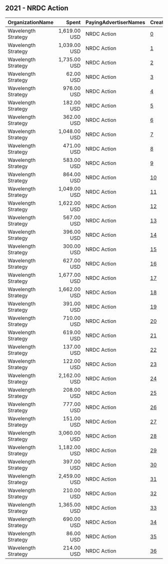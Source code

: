 ## 2021 - NRDC Action 
|OrganizationName|Spent|PayingAdvertiserNames|CreativeUrls|Impressions|Genders|AgeBrackets|CountryCodes|BillingAddresses|CandidateBallotInformation|
|:---|---:|:---|:---|---:|:---|:---|:---|:---|:---|
|Wavelength Strategy|1,619.00 USD|NRDC Action|[0](https://www.snap.com/political-ads/asset/92f42e8e8b9ae93c5a7712052642c062ac9514ce37be38c0b13e43894e266c57?mediaType=jpg)|150,988||30+|united states|US|NRDC Action|
|Wavelength Strategy|1,039.00 USD|NRDC Action|[1](https://www.snap.com/political-ads/asset/4ecacab4c0521fdc70bb8c9628391cddf75054a2cb14464fc8e0001958479580?mediaType=mp4)|104,522||30+|united states|US|NRDC Action|
|Wavelength Strategy|1,735.00 USD|NRDC Action|[2](https://www.snap.com/political-ads/asset/f3661c88ce0c15affbea62d006266d010df6c486e42ba1e72d98a5a10d2ec5ed?mediaType=jpg)|132,995||30+|united states|US||
|Wavelength Strategy|62.00 USD|NRDC Action|[3](https://www.snap.com/political-ads/asset/8ffa639a7e8a2008d88833774cb446b6c9c9ffe262b9c81772c38a60cd838133?mediaType=mp4)|3,389||30+|united states|US|NRDC Action|
|Wavelength Strategy|976.00 USD|NRDC Action|[4](https://www.snap.com/political-ads/asset/786dab63481a61c1bf2970e0d251242862e40f0b72eb2ab11498166c4d14f614?mediaType=mp4)|64,869||30+|united states|US|NRDC Action|
|Wavelength Strategy|182.00 USD|NRDC Action|[5](https://www.snap.com/political-ads/asset/26583d424e430a062ed04e96e40fed5798bb6f2d765296d421a396ed50296839?mediaType=jpg)|16,412||30+|united states|US|NRDC Action|
|Wavelength Strategy|362.00 USD|NRDC Action|[6](https://www.snap.com/political-ads/asset/cfec1ee9100b90581c53fed79fb450c4601b97efcbef247a56e0d70813bda41a?mediaType=jpg)|26,907||30+|united states|US|NRDC Action|
|Wavelength Strategy|1,048.00 USD|NRDC Action|[7](https://www.snap.com/political-ads/asset/288735bec456d36edb3b69dadca516c2925f0470e66856ebbbc5ccad0a2943d2?mediaType=mp4)|76,668||30+|united states|US|NRDC Action|
|Wavelength Strategy|471.00 USD|NRDC Action|[8](https://www.snap.com/political-ads/asset/8b3ad4904d680115db14fefd7f4e207c6021e86970c7b945f2b8f503728ac374?mediaType=jpg)|36,889||30+|united states|US|NRDC Action|
|Wavelength Strategy|583.00 USD|NRDC Action|[9](https://www.snap.com/political-ads/asset/ee56627bb7876a22cfb4092d8b043ebc2e73368ba72b5899c9edd8d19e2762bf?mediaType=jpg)|46,562||30+|united states|US|NRDC Action|
|Wavelength Strategy|864.00 USD|NRDC Action|[10](https://www.snap.com/political-ads/asset/4409f5303cdcb36581d5e975dbfd06d63bf30cc3b105317b65ebf3bdd4bf8e1c?mediaType=jpg)|74,134||30+|united states|US|NRDC Action|
|Wavelength Strategy|1,049.00 USD|NRDC Action|[11](https://www.snap.com/political-ads/asset/9e2d70610d3998a121e843067c0fdd9a20069a7f743685ef441c956a14acab01?mediaType=mp4)|90,157||30+|united states|US|NRDC Action|
|Wavelength Strategy|1,622.00 USD|NRDC Action|[12](https://www.snap.com/political-ads/asset/f255a4e4a9a59ea4de13f97d1c8cd8624416b7bac84d129893b8cfbd956b0543?mediaType=mp4)|108,290||30+|united states|US|NRDC Action|
|Wavelength Strategy|567.00 USD|NRDC Action|[13](https://www.snap.com/political-ads/asset/602073380be406c7ebfe5de7dcc24015827bff9417ec0d452bbaa14e6dc724f3?mediaType=mp4)|43,580||30+|united states|US|NRDC Action|
|Wavelength Strategy|396.00 USD|NRDC Action|[14](https://www.snap.com/political-ads/asset/ca4864da33fd004c4f9d7b8b24c3e9218e24fd424231b398f7d73b05e04d01fe?mediaType=jpg)|44,975||30+|united states|US|NRDC Action|
|Wavelength Strategy|300.00 USD|NRDC Action|[15](https://www.snap.com/political-ads/asset/49ddbffe4835e7bf8a02be165b0e9e0e3bbe583ff41e3d49a7832d41701450de?mediaType=mp4)|12,804||30+|united states|US|NRDC Action|
|Wavelength Strategy|627.00 USD|NRDC Action|[16](https://www.snap.com/political-ads/asset/2f41152be4f6d05306e2e89d80dcce859a82c5c4e15d603f8a745fc1c8c1b524?mediaType=mp4)|41,894||30+|united states|US|NRDC Action|
|Wavelength Strategy|1,677.00 USD|NRDC Action|[17](https://www.snap.com/political-ads/asset/0501bb4bb6cbfcdc9460dfda28da68d39f02e5251e8ac1a6112814e8af8e1f78?mediaType=mp4)|186,280||30+|united states|US|NRDC Action|
|Wavelength Strategy|1,662.00 USD|NRDC Action|[18](https://www.snap.com/political-ads/asset/eb305697213431e903a5eb0fd6ca028b745141d90cceafd5ed933c9c8c0daca8?mediaType=mp4)|122,287||30+|united states|US|NRDC Action|
|Wavelength Strategy|391.00 USD|NRDC Action|[19](https://www.snap.com/political-ads/asset/c92c657b0d2014e285053cde62b1faf95e8fd5f288d7ffaee5735644ae9b40ff?mediaType=jpg)|31,291||30+|united states|US|NRDC Action|
|Wavelength Strategy|710.00 USD|NRDC Action|[20](https://www.snap.com/political-ads/asset/40a6b6713b90b2e97620f6875b870907a10f1adb64b729d20ce0e586a5244fb4?mediaType=mp4)|54,452||30+|united states|US|NRDC Action|
|Wavelength Strategy|619.00 USD|NRDC Action|[21](https://www.snap.com/political-ads/asset/305715fb6f024d56474d0f5b29f9c99f1757066df1c8c52ca55482bca026f45f?mediaType=mp4)|44,695||30+|united states|US|NRDC Action|
|Wavelength Strategy|137.00 USD|NRDC Action|[22](https://www.snap.com/political-ads/asset/4390afa46a4fe3b7f2db2c308444423f5c71e2fc65984808fdb331629413767b?mediaType=jpg)|11,783||30+|united states|US|NRDC Action|
|Wavelength Strategy|122.00 USD|NRDC Action|[23](https://www.snap.com/political-ads/asset/599eda5a87d405043351c9581cd3227445ab14cdd0d6211f50371d65cac0f222?mediaType=jpg)|6,234||30+|united states|US|NRDC Action|
|Wavelength Strategy|2,162.00 USD|NRDC Action|[24](https://www.snap.com/political-ads/asset/608f99e754bb1dee388ff59b2ad23204e1805ddece89924aa89fafb7abd64c76?mediaType=mp4)|207,300||30+|united states|US||
|Wavelength Strategy|208.00 USD|NRDC Action|[25](https://www.snap.com/political-ads/asset/056a627b6f6cec9b79dae6c7f96165075ca96ad56eed7875b3ba4df63c2acc0f?mediaType=jpg)|15,799||30+|united states|US|NRDC Action|
|Wavelength Strategy|777.00 USD|NRDC Action|[26](https://www.snap.com/political-ads/asset/133b3a3ea2ebad85b85cd07c2e7b0651a81d303cc1eaa69366522a65cd83878d?mediaType=mp4)|51,902||30+|united states|US|NRDC Action|
|Wavelength Strategy|151.00 USD|NRDC Action|[27](https://www.snap.com/political-ads/asset/775b4ccfa700b91d4605ab6d74ed9817a805ef6a2015cd7b1874b0f1fd13d381?mediaType=jpg)|6,933||30+|united states|US|NRDC Action|
|Wavelength Strategy|3,060.00 USD|NRDC Action|[28](https://www.snap.com/political-ads/asset/e1a8c174cda7e52a044a77345fd803d454fc4160dfe6937186ffd248a20c0569?mediaType=mp4)|248,547||30+|united states|US|NRDC Action|
|Wavelength Strategy|1,182.00 USD|NRDC Action|[29](https://www.snap.com/political-ads/asset/e2ffdad3682bc6572c4827cd806a68323654dff27134e9092f4e61f6b1532268?mediaType=mp4)|128,888||30+|united states|US|NRDC Action|
|Wavelength Strategy|397.00 USD|NRDC Action|[30](https://www.snap.com/political-ads/asset/00b5feeb3c16312f61ea9c4c46bff8e3aaa7e4750a7b918ecd3569a0abfd2778?mediaType=mp4)|32,587||30+|united states|US|NRDC Action|
|Wavelength Strategy|2,459.00 USD|NRDC Action|[31](https://www.snap.com/political-ads/asset/7e58e35bf9fc01dd8c34a7951436d77165274b0a0e39bab24920e1298fcd1d3b?mediaType=mp4)|214,030||30+|united states|US||
|Wavelength Strategy|210.00 USD|NRDC Action|[32](https://www.snap.com/political-ads/asset/12bb55a7381fa76cd98169926c19812f271ec376a99d07e4f2acaa9e930c2742?mediaType=mp4)|20,044||30+|united states|US|NRDC Action|
|Wavelength Strategy|1,365.00 USD|NRDC Action|[33](https://www.snap.com/political-ads/asset/f6f7e5fe0f733436de2fe47b15fae31db3177558ba558ef57ebc6f3e8d8d3971?mediaType=mp4)|136,200||30+|united states|US|NRDC Action|
|Wavelength Strategy|690.00 USD|NRDC Action|[34](https://www.snap.com/political-ads/asset/ff9ec69a1d870c6a173a184836ed04790c78bcc2f03381fed241b5e073c06815?mediaType=mp4)|55,832||30+|united states|US|NRDC Action|
|Wavelength Strategy|86.00 USD|NRDC Action|[35](https://www.snap.com/political-ads/asset/79ff4e40f877c435e2a74b1a80ed9c3785cc894c0e1a113abda9c1c5673531a2?mediaType=mp4)|4,593||30+|united states|US|NRDC Action|
|Wavelength Strategy|214.00 USD|NRDC Action|[36](https://www.snap.com/political-ads/asset/e4673a692f49469be480bbcf621b74214d73d3a3dbd7db2669e0cd60930c3410?mediaType=mp4)|10,405||30+|united states|US|NRDC Action|

